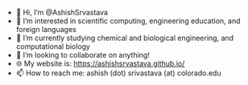 - 👋 Hi, I’m @AshishSrvastava
- 👀 I’m interested in scientific computing, engineering education, and foreign languages
- 🌱 I’m currently studying chemical and biological engineering, and computational biology
- 💞️ I’m looking to collaborate on anything!
- 🌐 My website is: https://ashishsrvastava.github.io/
- 📫 How to reach me: ashish (dot) srivastava (at) colorado.edu

<!---
AshishSrvastava/AshishSrvastava is a ✨ special ✨ repository because its `README.md` (this file) appears on your GitHub profile.
You can click the Preview link to take a look at your changes.
--->
